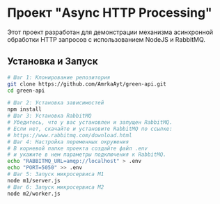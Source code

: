 
# Проект "Async HTTP Processing"

Этот проект разработан для демонстрации механизма асинхронной обработки HTTP запросов с использованием NodeJS и RabbitMQ.

## Установка и Запуск

```bash
# Шаг 1: Клонирование репозитория
git clone https://github.com/AmrkaAyt/green-api.git
cd green-api

# Шаг 2: Установка зависимостей
npm install
# Шаг 3: Установка RabbitMQ
# Убедитесь, что у вас установлен и запущен RabbitMQ.
# Если нет, скачайте и установите RabbitMQ по ссылке:
# https://www.rabbitmq.com/download.html
# Шаг 4: Настройка переменных окружения
# В корневой папке проекта создайте файл .env
# и укажите в нем параметры подключения к RabbitMQ.
echo "RABBITMQ_URL=amqp://localhost" > .env
echo "PORT=5050" >> .env
# Шаг 5: Запуск микросервиса M1
node m1/server.js
# Шаг 6: Запуск микросервиса M2
node m2/worker.js
